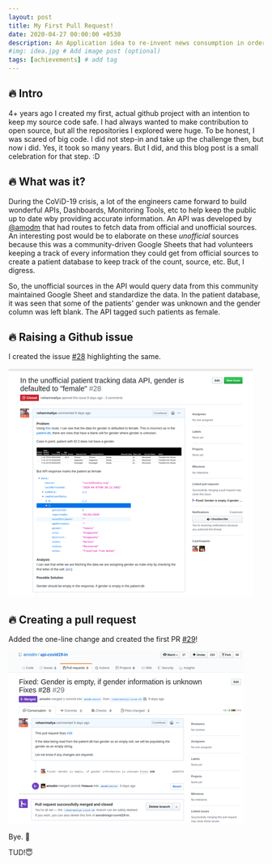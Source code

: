 ```yaml
---
layout: post
title: My First Pull Request!
date: 2020-04-27 00:00:00 +0530
description: An Application idea to re-invent news consumption in order to lessen the bias # Add post description (optional)
#img: idea.jpg # Add image post (optional)
tags: [achievements] # add tag
---
```


## 🔥 Intro

4+ years ago I created my first, actual github project with an intention to keep my source code safe.
I had always wanted to make contribution to open source, but all the repositories I explored were huge.
To be honest, I was scared of big code. I did not step-in and take up the challenge then, but now i did.
Yes, it took so many years. But I did, and this blog post is a small celebration for that step. :D

## 🔥 What was it?

During the CoViD-19 crisis, a lot of the engineers came forward to build wonderful APIs, Dashboards, Monitoring Tools, etc to help keep the public up to date wby providing accurate information. An API was developed by [@amodm](https://github.com/amondm) that had routes to fetch data from official and unofficial sources. An interesting post would be to elaborate on these *unofficial* sources because this was a community-driven Google Sheets that had volunteers keeping a track of every information they could get from official sources to create a patient database to keep track of the count, source, etc. But, I digress.

So, the unofficial sources in the API would query data from this community maintained Google Sheet and standardize the data.
In the patient database, it was seen that some of the patients' gender was unknown and the gender column was left blank.
The API tagged such patients as female.

## 🔥 Raising a Github issue

I created the issue [#28](https://github.com/amodm/api-covid19-in/issues/28#issue-595631799) highlighting the same.

![issue](/assets/img/first-pr/issue.png)

## 🔥 Creating a pull request

Added the one-line change and created the first PR [#29](https://github.com/amodm/api-covid19-in/pull/29)!

![issue](/assets/img/first-pr/pr.png)


Bye. 🚀

TUD!😇